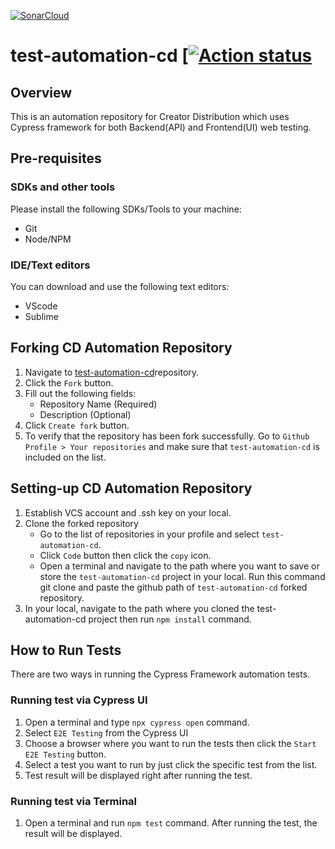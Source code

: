 [![SonarCloud](https://sonarcloud.io/images/project_badges/sonarcloud-black.svg)](https://sonarcloud.io/summary/new_code?id=kumumedia_test-automation-cd)

# test-automation-cd [[![Action status](https://github.com/test-automation-cd/github-action/workflows/api_e2e/badge.svg?branch=master)](https://github.com/test-automation-cd/github-action/actions)

## Overview
This is an automation repository for Creator Distribution which uses Cypress framework for both Backend(API) and Frontend(UI) web testing.

## Pre-requisites

### SDKs and other tools
Please install the following SDKs/Tools to your machine:
 - Git
 - Node/NPM

### IDE/Text editors
You can download and use the following text editors:
 - VScode
 - Sublime

## Forking CD Automation Repository
1. Navigate to [test-automation-cd](https://github.com/kumumedia/test-automation-cd)repository.
2. Click the `Fork` button.
3. Fill out the following fields:
    - Repository Name (Required)
    - Description (Optional)
4. Click `Create fork` button.
5. To verify that the repository has been fork successfully. Go to `Github Profile > Your repositories` and make sure that `test-automation-cd` is included on the list.

## Setting-up CD Automation Repository
1. Establish VCS account and .ssh key on your local.
2. Clone the forked repository
    - Go to the list of repositories in your profile and select `test-automation-cd`.
    - Click `Code` button then click the `copy` icon.
    - Open a terminal and navigate to the path where you want to save or store the `test-automation-cd` project in your local. Run this command git clone <space> and paste the github path of `test-automation-cd` forked repository.
3. In your local, navigate to the path where you cloned the test-automation-cd project then run `npm install` command.

## How to Run Tests
There are two ways in running the Cypress Framework automation tests.

### Running test via Cypress UI
1. Open a terminal and type `npx cypress open` command.
2. Select `E2E Testing` from the Cypress UI
3. Choose a browser where you want to run the tests then click the `Start E2E Testing` button.
4. Select a test you want to run by just click the specific test from the list.
5. Test result will be displayed right after running the test.

### Running test via Terminal
1. Open a terminal and run `npm test` command. After running the test, the result will be displayed.
